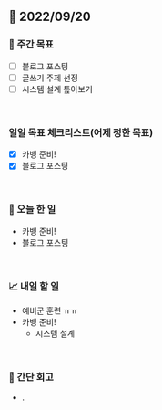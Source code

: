 ## 📅 2022/09/20


### 👏 주간 목표

- [ ] 블로그 포스팅
- [ ] 글쓰기 주제 선정
- [ ] 시스템 설계 톺아보기

<br/>

### 일일 목표 체크리스트(어제 정한 목표)

- [x] 카뱅 준비!
- [x] 블로그 포스팅

<br/>

### 💯 오늘 한 일

- 카뱅 준비!
- 블로그 포스팅

<br/>

### 📈 내일 할 일

- 예비군 훈련 ㅠㅠ
- 카뱅 준비!
  - 시스템 설계

<br/>

### 🤔 간단 회고

- .
